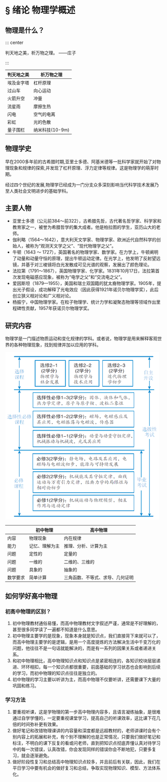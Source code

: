 # § 绪论 物理学概述

## 物理是什么？

::: center

判天地之美，析万物之理。 ——庄子

:::

| 判天地之美 | 析万物之理      |
| ---------- | --------------- |
| 埃及金字塔 | 杠杆原理        |
| 过山车     | 向心运动        |
| 火箭升空   | 冲量            |
| 流星雨     | 摩擦生热        |
| 闪电       | 空气的电离      |
| 彩虹       | 光的色散        |
| 量子围栏   | 纳米科技(10-9m) |

## 物理学史

早在2000多年前的古希腊时期,亚里士多德、阿基米德等一批科学家就开始了对物理现象和规律的探索,并发现了杠杆原理、浮力定律等规律。这是物理学的萌芽时期。

经过四个世纪的发展,物理学已经成为一门分支众多深刻影响当代科学技术发展乃至人类社会文明进步的基础学科。

## 主要人物

- 亚里士多德（公元前384～前322），古希腊先哲，古代著名哲学家、科学家和教育家之一，被誉为希腊哲学的集大成者。他是柏拉图的学生，亚历山大的老师。
- 伽利略（1564～1642），意大利天文学家、物理学家、欧洲近代自然科学的创始人，被称为“观测天文学之父”、“现代物理学之父”。
- 牛顿（1643 ～ 1727），英国著名的物理学家、数学家。在力学上，牛顿阐明了动量和动量守恒的原理，提出牛顿运动定律。在光学上，他发明了反射望远镜，并基于对三棱镜将白光发散成可见光谱的观察，发展出了颜色理论。
- 法拉第（1791～1867），英国物理学家、化学家。1831年10月17日，法拉第首次发现电磁感应现象，被称为“电学之父”和“交流电之父”。
- 爱因斯坦（1879—1955），美国和瑞士双国籍的犹太裔物理学家。1905年，提出光子假设，成功解释了光电效应（因此获得1921年诺贝尔物理学奖），此后创立狭义相对论和广义相对论。
- 杨振宁，中国物理学家。在粒子物理学、统计力学和凝聚态物理等领域作出里程碑性贡献，1957年获诺贝尔物理学奖。

## 研究内容

物理学是一门描述物质运动和变化规律的学科。或者说，物理学是用来解释客观世界的各种物理现象，找到规律并加以应用的学科。

![学习内容](./assets/intro.png)

|          | 初中物理       | 高中物理                         |
| -------- | -------------- | -------------------------------- |
| 内容     | 物理现象       | 内在规律                         |
| 能力     | 记忆、理解为主 | 推理、分析、计算为主             |
| 问题     | 定性的         | 定量的                           |
| 问题     | 一维的         | 二维的、三维的                   |
| 问题     | 具象的         | 抽象的                           |
| 数学要求 | 简单计算       | 三角函数、不等式、求导、几何证明 |

## 如何学好高中物理

### 初高中物理的区别？

1. 初中物理教材通俗易懂，而高中物理教材文字叙述严谨，通常是不好理解的，甚至很多同学读了一遍都不知道是什么意思。
1. 初中物理主要学的是现象，现象本身就是知识点，我们直接背下来就可以了，而高中物理主要学的是逻辑，是用一个高度提炼的方法解决生活中千变万化的问题，他往往不是一句话就能解决的，而是有一系列的因果关系或者递进关系。
1. 和初中物理相比，高中物理知识点和知识点是紧密相连的，各知识校块层层递进、环环相扣，每一个知识点都很重要，前面基础的学习状态也会影响到后续的学习，而初中物理的知识点往往是独立的。
1. 初中物理的学习主要以听讲为主，而高中物理不仅要听讲，还需要课下大量的巩固和练习。

### 学习方法

1. 要重视听课，这是学物理的第一步高中物理内容多，且语言凝练抽象，是很难通过自学学懂的，一定要重视课堂学习，提高自己的听课效率，这比课下花几倍的时间弥补更有效果。
1. 做好笔记和改错物理课讲的内容量和深度都是远超教材的，老师讲课时会有个别内容上的拓展和补充，有个别不理解的也是正常情况，只要我们做好笔记和标注，不明白的课下反复的看或问老师，直到把知识点彻底弄懂认真对待学习中的每一次错误，认真改错，你会发现同样的错误你会不断地犯，只要多复习，就会逐渐避免。
1. 做好阶段性复习和总结高中物理知识点较多，并且前后有关联，因此，我们在平日学习中要有机会的做好复习和总结，争取实现物理知识、模型、方法体系化。
